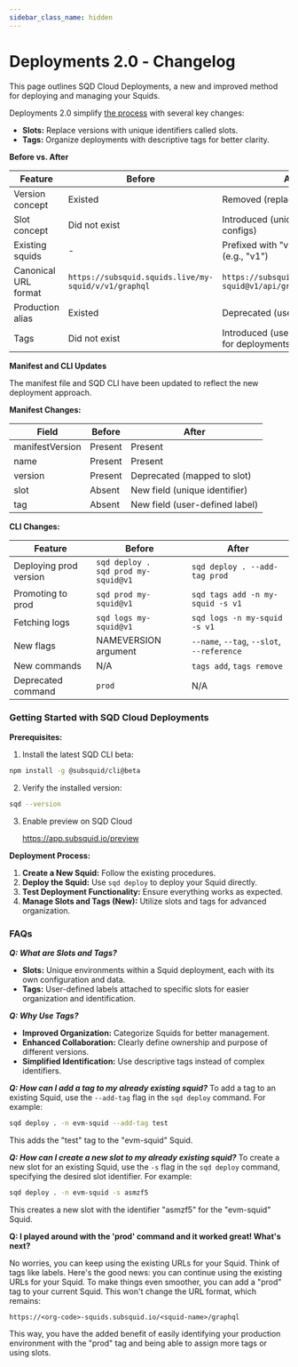 ```yaml
---
sidebar_class_name: hidden
---
```


# Deployments 2.0 - Сhangelog

This page outlines SQD Cloud Deployments, a new and improved method for deploying and managing your Squids. 

Deployments 2.0 simplify [the process](/cloud/overview) with several key changes:

* **Slots:** Replace versions with unique identifiers called slots. 
* **Tags:** Organize deployments with descriptive tags for better clarity.

**Before vs. After**

| Feature                 | Before                                    | After                                         |
|-------------------------|-------------------------------------------|----------------------------------------------|
| Version concept         | Existed                                    | Removed (replaced with slots)                  |
| Slot concept             | Did not exist                               | Introduced (unique identifier for configs)     |
| Existing squids          | -                                          | Prefixed with "v" during migration (e.g., "v1") |
| Canonical URL format     | `https://subsquid.squids.live/my-squid/v/v1/graphql` | `https://subsquid.squids.live/my-squid@v1/api/graphql` |
| Production alias        | Existed                                    | Deprecated (use tags)                         |
| Tags                     | Did not exist                               | Introduced (user-defined labels for deployments) |

**Manifest and CLI Updates**

The manifest file and SQD CLI have been updated to reflect the new deployment approach. 

**Manifest Changes:**

| Field      | Before | After |
|-----------|--------|--------|
| manifestVersion | Present | Present |
| name        | Present | Present |
| version     | Present | Deprecated (mapped to slot) |
| slot        | Absent  | New field (unique identifier) |
| tag         | Absent  | New field (user-defined label) |

**CLI Changes:**

| Feature                                               | Before                                    | After                                         |
|---------------------------------------------------------|-------------------------------------------|----------------------------------------------|
| Deploying prod version                                 | `sqd deploy .`<br>`sqd prod my-squid@v1`     | `sqd deploy . --add-tag prod`                |
| Promoting to prod                                       | `sqd prod my-squid@v1`                       | `sqd tags add -n my-squid -s v1`              |
| Fetching logs                                          | `sqd logs my-squid@v1`                       | `sqd logs -n my-squid -s v1`                   |
| New flags                                               | NAMEVERSION argument                        | `--name`, `--tag`, `--slot`, `--reference`     |
| New commands                                            | N/A                                          | `tags add`, `tags remove`                    |
| Deprecated command                                      | `prod`                                       | N/A                                          |


### Getting Started with SQD Cloud Deployments

**Prerequisites:**

1. Install the latest SQD CLI beta:

```bash
npm install -g @subsquid/cli@beta
```

2. Verify the installed version:

```bash
sqd --version
```

3. Enable preview on SQD Cloud 

    https://app.subsquid.io/preview


**Deployment Process:**

1. **Create a New Squid:** Follow the existing procedures.
2. **Deploy the Squid:** Use `sqd deploy` to deploy your Squid directly.
3. **Test Deployment Functionality:** Ensure everything works as expected.
4. **Manage Slots and Tags (New):** Utilize slots and tags for advanced organization. 


### FAQs

***Q: What are Slots and Tags?***
* **Slots:** Unique environments within a Squid deployment, each with its own configuration and data.
* **Tags:** User-defined labels attached to specific slots for easier organization and identification.

***Q: Why Use Tags?***
* **Improved Organization:** Categorize Squids for better management.
* **Enhanced Collaboration:** Clearly define ownership and purpose of different versions.
* **Simplified Identification:** Use descriptive tags instead of complex identifiers.

***Q: How can I add a tag to my already existing squid?***
To add a tag to an existing Squid, use the `--add-tag` flag in the `sqd deploy` command. For example:

```bash
sqd deploy . -n evm-squid --add-tag test
```
This adds the "test" tag to the "evm-squid" Squid.

***Q: How can I create a new slot to my already existing squid?***
To create a new slot for an existing Squid, use the `-s` flag in the `sqd deploy` command, specifying the desired slot identifier. For example:

```bash
sqd deploy . -n evm-squid -s asmzf5
```
This creates a new slot with the identifier "asmzf5" for the "evm-squid" Squid.

**Q: I played around with the 'prod' command and it worked great! What's next?**

No worries, you can keep using the existing URLs for your Squid.  Think of tags like labels. Here's the good news: you can continue using the existing URLs for your Squid. To make things even smoother, you can add a "prod" tag to your current Squid. This won't change the URL format, which remains:

```
https://<org-code>-squids.subsquid.io/<squid-name>/graphql
```

This way, you have the added benefit of easily identifying your production environment with the "prod" tag and being able to assign more tags or using slots.
